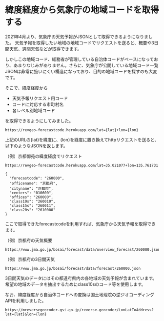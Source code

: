 # 緯度経度から気象庁の地域コードを取得する

2021年4月より、気象庁の天気予報がJSONとして取得できるようになりました。
天気予報を取得したい地域の地域コードでリクエストを送ると、概要や3日間天気、週間天気などが取得できます。

しかしこの地域コード、総務省が管理している自治体コードがベースになっており、あまりなじみがありません。さらに、気象庁が公開している地域コード一覧JSONは非常に扱いにくい構造になっており、目的の地域コードを探すのも大変です。

そこで、緯度経度から
* 天気予報リクエスト用コード
* コードに対応する市町村名
* 各レベル別地域コード

を取得できるようにしてみました。


```
https://revgeo-forecastcode.herokuapp.com/lat={lat}+lon={lon}
```

上記のURLの{lat}を緯度に、{lon}を経度に置き換えてhttpリクエストを送ると、以下のようなJSONを返します。

（例）京都御苑の緯度経度でリクエスト
```
https://revgeo-forecastcode.herokuapp.com/lat=35.021077+lon=135.761731
```
```
{
  "forecastcode": "260000",
  "officename": "京都府",
  "cityname": "京都市",
  "centers": "010600",
  "offices": "260000",
  "class10s": "260010",
  "class15s": "260011",
  "class20s": "2610000"
}
```
ここで取得できたforecastcodeを利用すれば、気象庁から天気予報を取得できます。

（例）京都府の天気概要
```
https://www.jma.go.jp/bosai/forecast/data/overview_forecast/260000.json
```
（例）京都府の3日間天気
```
https://www.jma.go.jp/bosai/forecast/data/forecast/260000.json
```

3日間天気のデータにはその都道府県内の各地域の天気予報が含まれています。希望の地域のデータを抽出するためにclass10sのコード等を使用します。

なお、緯度経度から自治体コードへの変換は国土地理院の逆ジオコーディングAPIを利用しました。
```
https://mreversegeocoder.gsi.go.jp/reverse-geocoder/LonLatToAddress?lat={lat}&lon={lon}
```
